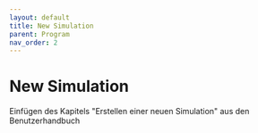 ```yaml
---
layout: default
title: New Simulation
parent: Program
nav_order: 2
---
```


# New Simulation

Einfügen des Kapitels "Erstellen einer neuen Simulation" aus den Benutzerhandbuch
